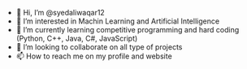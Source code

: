 - 👋 Hi, I’m @syedaliwaqar12
- 👀 I’m interested in Machin Learning and Artificial Intelligence
- 🌱 I’m currently learning competitive programming and hard coding (Python, C++, Java, C#, JavaScript)
- 💞️ I’m looking to collaborate on all type of projects 
- 📫 How to reach me on my profile and website

<!---
syedaliwaqar12/syedaliwaqar12 is a ✨ special ✨ repository because its `README.md` (this file) appears on your GitHub profile.
You can click the Preview link to take a look at your changes.
--->
